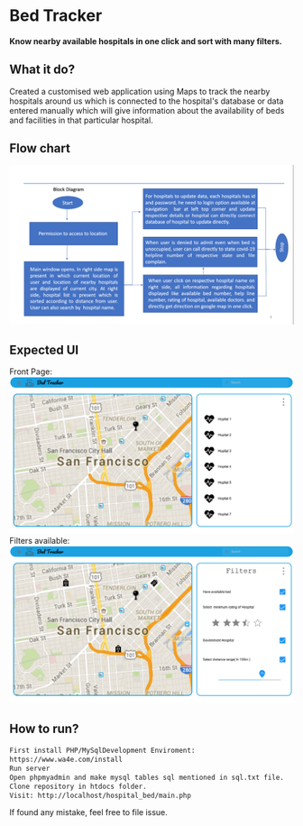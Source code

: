 # Bed Tracker
#### Know nearby available hospitals in one click and sort with many filters.
## What it do?
Created a customised web application using Maps to track the nearby hospitals around us which is connected to the hospital's database or data entered manually which will give information about the availability of beds and facilities in that particular hospital.
## Flow chart
![Flow Chart](https://github.com/ritikgarg655/bed_track/blob/master/Screenshot%20from%202020-06-21%2015-54-16.png)
## Expected UI
Front Page:
![Front Page](https://github.com/ritikgarg655/bed_track/blob/master/UI_main_page.png)
Filters available:
![Filters](https://github.com/ritikgarg655/bed_track/blob/master/UI_filter.png)
## How to run?
    First install PHP/MySqlDevelopment Enviroment: https://www.wa4e.com/install
    Run server
    Open phpmyadmin and make mysql tables sql mentioned in sql.txt file.
    Clone repository in htdocs folder.
    Visit: http://localhost/hospital_bed/main.php
 If found any mistake, feel free to file issue.
